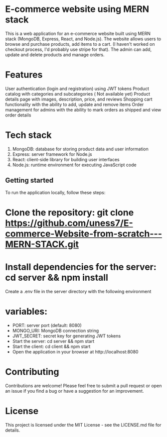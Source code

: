 # E-commerce website using MERN stack
This is a web application for an e-commerce website built using MERN stack (MongoDB, Express, React, and Node.js). The website allows users to browse and purchase products, add items to a cart. (I haven't worked on checkout process, I'd probably use stripe for that). The admin can add, update and delete products and manage orders.

# Features
User authentication (login and registration) using JWT tokens
Product catalog with categories and subcategories ( Not available yet)
Product details page with images, description, price, and reviews
Shopping cart functionality with the ability to add, update and remove items
Order management for admins with the ability to mark orders as shipped and view order details


# Tech stack
1. MongoDB: database for storing product data and user information
2. Express: server framework for Node.js
3. React: client-side library for building user interfaces
4. Node.js: runtime environment for executing JavaScript code


## Getting started
To run the application locally, follow these steps:

# Clone the repository: git clone https://github.com/uness7/E-commerce-Website-from-scratch---MERN-STACK.git

# Install dependencies for the server: cd server && npm install
Create a .env file in the server directory with the following environment 

# variables:
* PORT: server port (default: 8080)
* MONGO_URI: MongoDB connection string
* JWT_SECRET: secret key for generating JWT tokens
* Start the server: cd server && npm start
* Start the client: cd client && npm start
* Open the application in your browser at http://localhost:8080

# Contributing
Contributions are welcome! Please feel free to submit a pull request or open an issue if you find a bug or have a suggestion for an improvement.

# License
This project is licensed under the MIT License - see the LICENSE.md file for details.